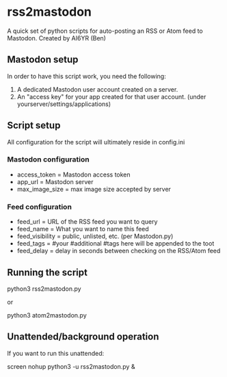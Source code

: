 # rss2mastodon

A quick set of python scripts for auto-posting an RSS or Atom feed to Mastodon. Created by AI6YR (Ben)

## Mastodon setup

In order to have this script work, you need the following:
1. A dedicated Mastodon user account created on a server.
2. An "access key" for your app created for that user account. (under yourserver/settings/applications)

## Script setup

All configuration for the script will ultimately reside in config.ini

### Mastodon configuration
* access_token = Mastodon access token
* app_url = Mastodon server
* max_image_size = max image size accepted by server

### Feed configuration
* feed_url = URL of the RSS feed you want to query
* feed_name = What you want to name this feed
* feed_visibility = public, unlisted, etc. (per Mastodon.py)
* feed_tags = #your #additional #tags here will be appended to the toot
* feed_delay = delay in seconds between checking on the RSS/Atom feed

## Running the script

python3 rss2mastodon.py

or

python3 atom2mastodon.py

## Unattended/background operation

If you want to run this unattended:

screen
nohup python3 -u rss2mastodon.py &


